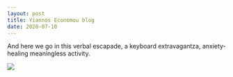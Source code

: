 ```yaml
---
layout: post
title: Yiannos Economou blog
date: 2020-07-10
---
```


And here we go in this verbal escapade, a keyboard extravagantza, anxiety-healing meaningless activity. </p>
<p> <p> <img src="https://user-images.githubusercontent.com/65823818/89739603-a2ce6a00-da8a-11ea-945f-ddf6fc15f76a.jpg">

